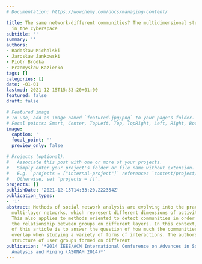 ```yaml
---
# Documentation: https://wowchemy.com/docs/managing-content/

title: The same network-different communities? The multidimensional study of groups
  in the cyberspace
subtitle: ''
summary: ''
authors:
- Radosław Michalski
- Jarosław Jankowski
- Piotr Bródka
- Przemysław Kazienko
tags: []
categories: []
date: -01-01
lastmod: 2021-12-15T15:33:20+01:00
featured: false
draft: false

# Featured image
# To use, add an image named `featured.jpg/png` to your page's folder.
# Focal points: Smart, Center, TopLeft, Top, TopRight, Left, Right, BottomLeft, Bottom, BottomRight.
image:
  caption: ''
  focal_point: ''
  preview_only: false

# Projects (optional).
#   Associate this post with one or more of your projects.
#   Simply enter your project's folder or file name without extension.
#   E.g. `projects = ["internal-project"]` references `content/project/deep-learning/index.md`.
#   Otherwise, set `projects = []`.
projects: []
publishDate: '2021-12-15T14:33:20.222354Z'
publication_types:
- '1'
abstract: Methods of social network analysis are evolving into the practice of analyzing
  multi-layer networks, which represent different dimensions of activity and relationships.
  This also applies to methods oriented to detect communities in order to analyze
  the relationship between groups on different layers. In this context, the purpose
  of this article is to answer the question of how much the communities in cyberspace
  overlap when studying a variety of forms of interactions. The authors analyzed the
  structure of user groups formed on different
publication: '*2014 IEEE/ACM International Conference on Advances in Social Networks
  Analysis and Mining (ASONAM 2014)*'
---
```

